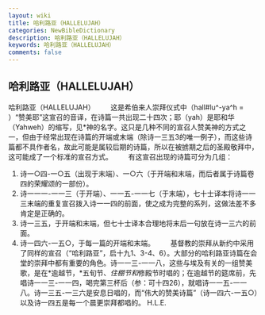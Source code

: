 ```yaml
---
layout: wiki
title: 哈利路亚（HALLELUJAH）
categories: NewBibleDictionary
description: 哈利路亚（HALLELUJAH）
keywords: 哈利路亚（HALLELUJAH）
comments: false
---
```


## 哈利路亚（HALLELUJAH）



哈利路亚（HALLELUJAH）
　　这是希伯来人崇拜仪式中（hall#lu^-ya^h = ）“赞美耶”这宣召的音译，在诗篇一共出现二十四次；耶（yah）是耶和华（Yahweh）的缩写，见*神的名字。这只是几种不同的宣召人赞美神的方式之一，但由于经常出现在诗篇的开端或末端（除诗一三五3的唯一例子），而这些诗篇都不具作者名，故此可能是属较后期的诗篇，所以在被掳期之后的圣殿敬拜中，这可能成了一个标准的宣召方式。
　　有这宣召出现的诗篇可分为几组：
1. 诗一○四-一○五（出现于末端）、一○六（于开端和末端，而后者属于诗篇卷四的荣耀颂的一部份）。
2. 诗一一一-一一三（于开端）、一一五-一一七（于末端），七十士译本将诗一一三末端的重复宣召拨入诗一一四的前面，使之成为完整的系列，这做法差不多肯定是正确的。
3. 诗一三五，于开端和末端，但七十士译本合理地将末后一句放在诗一三六的前面。
4. 诗一四六-一五○，于每一篇的开端和末端。
　　基督教的崇拜从新约中采用了同样的宣召（“哈利路亚”，启十九1、3-4、6）。大部分的哈利路亚诗篇在会堂的崇拜中都有重要的角色。诗一一三-一一八，这些与埃及有关的一组赞美歌，是在*逾越节，*五旬节、*住棚节和*修殿节时唱的；在逾越节的筵席前，先唱诗一一三-一一四，喝完第三杯后（参：可十四26），就唱诗一一五-一一八。诗一三五-一三六是安息日唱的，而“伟大的赞美诗篇”（诗一四六-一五○）以及诗一四五是每一个晨更崇拜都唱的。
H.L.E.




